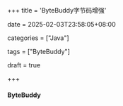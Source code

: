 +++
title = 'ByteBuddy字节码增强'

date = 2025-02-03T23:58:05+08:00

categories = ["Java"]

tags = ["ByteBuddy"]

draft = true

+++



#### ByteBuddy


